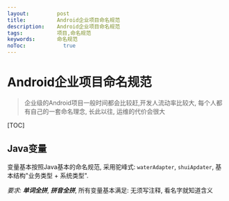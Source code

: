 ```yaml
---
layout:         post
title:          Android企业项目命名规范
description:    Android企业项目命名规范
tags:           项目,命名规范
keywords:       命名规范
noToc: 			  true
---
```


# Android企业项目命名规范
>企业级的Android项目一般时间都会比较赶,开发人流动率比较大, 每个人都有自己的一套命名理念, 长此以往, 运维的代价会很大

[TOC]

## Java变量
变量基本按照Java基本的命名规范, 采用驼峰式: `waterAdapter`, `shuiApdater`, 基本结构"业务类型 + 系统类型". 

*要求:*
***单词全拼***, ***拼音全拼***, 所有变量基本满足: 无须写注释, 看名字就知道含义

